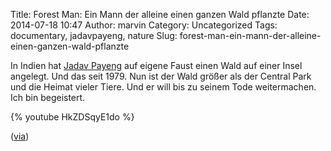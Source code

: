 Title: Forest Man: Ein Mann der alleine einen ganzen Wald pflanzte
Date: 2014-07-18 10:47
Author: marvin
Category: Uncategorized
Tags: documentary, jadavpayeng, nature
Slug: forest-man-ein-mann-der-alleine-einen-ganzen-wald-pflanzte

In Indien hat [Jadav Payeng](http://en.wikipedia.org/wiki/Jadav_Payeng)
auf eigene Faust einen Wald auf einer Insel angelegt. Und das seit 1979.
Nun ist der Wald größer als der Central Park und die Heimat vieler
Tiere. Und er will bis zu seinem Tode weitermachen. Ich bin begeistert.

{% youtube HkZDSqyE1do   %}

([via](http://laughingsquid.com/forest-man-a-short-documentary-about-an-indian-man-who-planted-a-forest-larger-than-central-park/))


